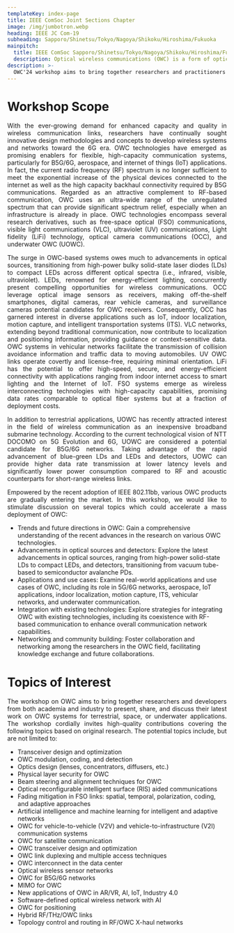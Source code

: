 ```yaml
---
templateKey: index-page
title: IEEE ComSoc Joint Sections Chapter
image: /img/jumbotron.webp
heading: IEEE JC Com-19
subheading: Sapporo/Shinetsu/Tokyo/Nagoya/Shikoku/Hiroshima/Fukuoka
mainpitch:
  title: IEEE ComSoc Sapporo/Shinetsu/Tokyo/Nagoya/Shikoku/Hiroshima/Fukuoka Joint Sections Chapter
  description: Optical wireless communications (OWC) is a form of optical communication in which unguided visible, infrared (IR), or ultraviolet (UV) light is used to carry a signal.
description: >-
  OWC'24 workshop aims to bring together researchers and practitioners from academia and industry working in emerging LiFi, visible light communications (VLC) and underwater optical communications as well as the traditional wireless infrared communications (IRC) to present, share and discuss their latest research results.
---
```


# Workshop Scope

<p align="justify">
With the ever-growing demand for enhanced capacity and quality in wireless communication links, researchers have continually sought innovative design methodologies and concepts to develop wireless systems and networks toward the 6G era. OWC technologies have emerged as promising enablers for flexible, high-capacity communication systems, particularly for B5G/6G, aerospace, and internet of things (IoT) applications. In fact, the current radio frequency (RF) spectrum is no longer sufficient to meet the exponential increase of the physical devices connected to the internet as well as the high capacity backhaul connectivity required by B5G communications. Regarded as an attractive complement to RF-based communication, OWC uses an ultra-wide range of the unregulated spectrum that can provide significant spectrum relief, especially when an infrastructure is already in place. OWC technologies encompass several research derivatives, such as free-space optical (FSO) communications, visible light communications (VLC), ultraviolet (UV) communications, Light fidelity (LiFi) technology, optical camera communications (OCC), and underwater OWC (UOWC).
</p>
<p align="justify">
The surge in OWC-based systems owes much to advancements in optical sources, transitioning from high-power bulky solid-state laser diodes (LDs) to compact LEDs across different optical spectra (i.e., infrared, visible, ultraviolet). LEDs, renowned for energy-efficient lighting, concurrently present compelling opportunities for wireless communications. OCC leverage optical image sensors as receivers, making off-the-shelf smartphones, digital cameras, rear vehicle cameras, and  
surveillance cameras potential candidates for OWC receivers. Consequently, OCC has garnered interest in diverse applications such as IoT, indoor localization, motion capture, and intelligent transportation systems (ITS). VLC networks, extending beyond traditional communication, now contribute to localization and positioning information, providing guidance or context-sensitive data. OWC systems in vehicular networks facilitate the transmission of collision avoidance information and traffic data to moving automobiles. UV OWC links operate covertly and license-free, requiring minimal orientation. LiFi has the potential to offer high-speed, secure, and energy-efficient connectivity with applications ranging from indoor internet access to smart lighting and the Internet of IoT. FSO systems emerge as wireless interconnecting technologies with high-capacity capabilities, promising data rates comparable to optical fiber systems but at a fraction of deployment costs.
</p>
<p align="justify">
In addition to terrestrial applications, UOWC has recently attracted interest in the field of wireless communication as an inexpensive broadband submarine technology. According to the current technological vision of NTT DOCOMO on 5G Evolution and 6G, UOWC are considered a potential candidate for B5G/6G networks. Taking advantage of the rapid advancement of blue-green LDs and LEDs and detectors, UOWC can provide higher data rate transmission at lower latency levels and significantly lower power consumption compared to RF and acoustic counterparts for short-range wireless links.
</p>
<p align="justify">
Empowered by the recent adoption of IEEE 802.11bb, various OWC products are gradually entering the market. In this workshop, we would like to stimulate discussion on several topics which could accelerate a mass deployment of OWC:
</p>

- Trends and future directions in OWC: Gain a comprehensive understanding of the recent advances in the research on various OWC technologies.
- Advancements in optical sources and detectors: Explore the latest advancements in optical sources, ranging from high-power solid-state LDs to compact LEDs, and detectors, transitioning from vacuum tube-based to semiconductor avalanche PDs.
- Applications and use cases: Examine real-world applications and use cases of OWC, including its role in 5G/6G networks, aerospace, IoT applications, indoor localization, motion capture, ITS, vehicular networks, and underwater communication.
- Integration with existing technologies: Explore strategies for integrating OWC with existing technologies, including its coexistence with RF-based communication to enhance overall communication network capabilities.
- Networking and community building: Foster collaboration and networking among the researchers in the OWC field, facilitating knowledge exchange and future collaborations.

# Topics of Interest

<p align="justify">
The workshop on OWC aims to bring together researchers and developers from both academia and industry to present, share, and discuss their latest work on OWC systems for terrestrial, space, or underwater applications. The workshop cordially invites high-quality contributions covering the following topics based on original research. The potential topics include, but are not limited to:
</p>

- Transceiver design and optimization
- OWC modulation, coding, and detection
- Optics design (lenses, concentrators, diffusers, etc.)
- Physical layer security for OWC
- Beam steering and alignment techniques for OWC
- Optical reconfigurable intelligent surface (RIS) aided communications
- Fading mitigation in FSO links: spatial, temporal, polarization,
  coding, and adaptive approaches
- Artificial intelligence and machine learning for intelligent and adaptive networks
- OWC for vehicle-to-vehicle (V2V) and vehicle-to-infrastructure (V2I) communication systems
- OWC for satellite communication
- OWC transceiver design and optimization
- OWC link duplexing and multiple access techniques
- OWC interconnect in the data center
- Optical wireless sensor networks
- OWC for B5G/6G networks
- MIMO for OWC
- New applications of OWC in AR/VR, AI, IoT, Industry 4.0
- Software-defined optical wireless network with AI
- OWC for positioning
- Hybrid RF/THz/OWC links
- Topology control and routing in RF/OWC X-haul networks
